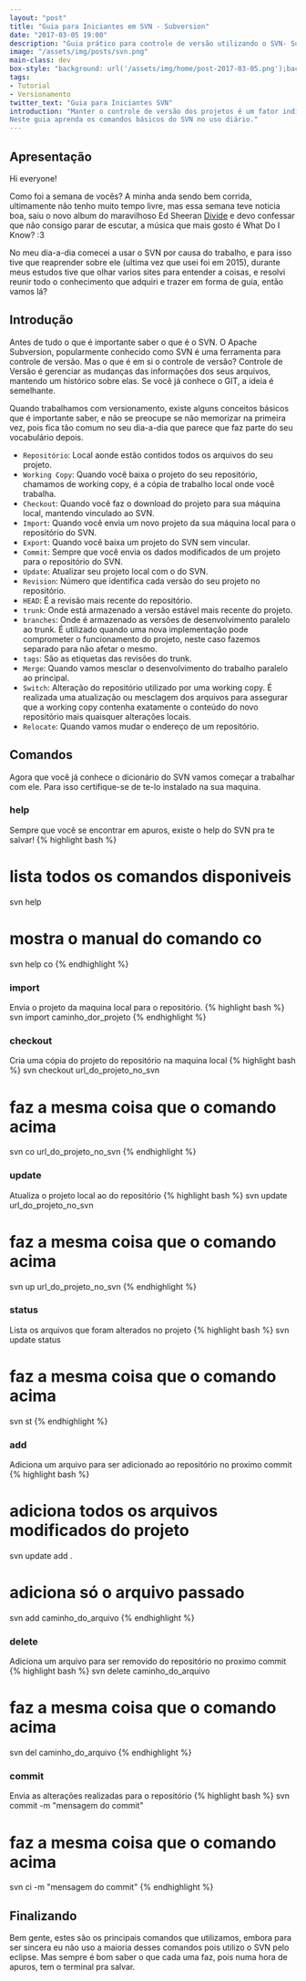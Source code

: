 ```yaml
---
layout: "post"
title: "Guia para Iniciantes em SVN - Subversion"
date: "2017-03-05 19:00"
description: "Guia prático para controle de versão utilizando o SVN- Subversion"
image: "/assets/img/posts/svn.png"
main-class: dev
box-style: "background: url('/assets/img/home/post-2017-03-05.png');background-color: #E6C1FD; background-repeat: no-repeat; background-size: contain;"
tags:
- Tutorial
- Versionamento
twitter_text: "Guia para Iniciantes SVN"
introduction: "Manter o controle de versão dos projetos é um fator indispensável.
Neste guia aprenda os comandos básicos do SVN no uso diário."
---
```


## Apresentação

Hi everyone!

Como foi a semana de vocês? A minha anda sendo bem corrida, ultimamente não tenho
muito tempo livre, mas essa semana teve noticia boa, saiu o novo album do maravilhoso
Ed Sheeran [Divide](https://play.spotify.com/album/3T4tUhGYeRNVUGevb0wThu)
e devo confessar que não consigo parar de escutar, a música que mais gosto é What Do I Know?  :3

No meu dia-a-dia comecei a usar o SVN por causa do trabalho, e para isso tive que reaprender sobre ele
(ultima vez que usei foi em 2015), durante meus estudos tive que olhar varios sites
para entender a coisas, e resolvi reunir todo o conhecimento que adquiri e trazer em
forma de guia, então vamos lá?

## Introdução

Antes de tudo o que é importante saber o que é o SVN. O Apache Subversion, popularmente
conhecido como SVN é uma ferramenta para controle de versão. Mas o que é em si o
controle de versão? Controle de Versão é gerenciar as mudanças das informações
dos seus arquivos, mantendo um histórico sobre elas. Se você já conhece o GIT, a ideia
é semelhante.

Quando trabalhamos com versionamento, existe alguns conceitos básicos que é importante saber,
e não se preocupe se não memorizar na primeira vez, pois fica tão comum no seu dia-a-dia
que parece que faz parte do seu vocabulário depois.


 - `Repositório`: Local aonde estão contidos todos os arquivos do seu projeto.
 - `Working Copy`: Quando você baixa o projeto do seu repositório, chamamos de working copy, é a cópia de trabalho local
 onde você trabalha.
 - `Checkout`: Quando você faz o download do projeto para sua máquina local, mantendo vinculado ao SVN.
 - `Import`: Quando você envia um novo projeto da sua máquina local para o repositório do SVN.
 - `Export`: Quando você baixa um projeto do SVN sem vincular.
 - `Commit`: Sempre que você envia os dados modificados de um projeto para o repositório do SVN.
 - `Update`: Atualizar seu projeto local com o do SVN.
 - `Revision`: Número que identifica cada versão do seu projeto no repositório.
 - `HEAD`: É a revisão mais recente do repositório.
 - `trunk`: Onde está armazenado a versão estável mais recente do projeto.
 - `branches`: Onde é armazenado as versões de desenvolvimento paralelo ao trunk.
 É utilizado quando uma nova implementação pode comprometer o funcionamento do projeto,
 neste caso fazemos separado para não afetar o mesmo.
 - `tags`: São as etiquetas das revisões do trunk.
 - `Merge`: Quando vamos mesclar o desenvolvimento do trabalho paralelo ao principal.
 - `Switch`: Alteração do repositório utilizado por uma working copy. É realizada uma atualização ou mesclagem dos arquivos para assegurar que a working copy contenha exatamente o conteúdo do novo repositório mais quaisquer alterações locais.
 - `Relocate`: Quando vamos mudar o endereço de um repositório.

## Comandos

Agora que você já conhece o dicionário do SVN vamos começar a trabalhar com ele.
Para isso certifique-se de te-lo instalado na sua maquina.

### help
Sempre que você se encontrar em apuros, existe o help do SVN pra te salvar!
{% highlight bash %}
# lista todos os comandos disponiveis
svn help

# mostra o manual do comando co
svn help co
{% endhighlight %}

### import
Envia o projeto da maquina local para o repositório.
{% highlight bash %}
svn import caminho_dor_projeto
{% endhighlight %}

### checkout
Cria uma cópia do projeto do repositório na maquina local
{% highlight bash %}
svn checkout url_do_projeto_no_svn

# faz a mesma coisa que o comando acima
svn co url_do_projeto_no_svn
{% endhighlight %}

### update
Atualiza o projeto local ao do repositório
{% highlight bash %}
svn update url_do_projeto_no_svn

# faz a mesma coisa que o comando acima
svn up url_do_projeto_no_svn
{% endhighlight %}

### status
Lista os arquivos que foram alterados no projeto
{% highlight bash %}
svn update status

# faz a mesma coisa que o comando acima
svn st
{% endhighlight %}

### add
Adiciona um arquivo para ser adicionado ao repositório no proximo commit
{% highlight bash %}
# adiciona todos os arquivos modificados do projeto
svn update add .

# adiciona só o arquivo passado
svn add caminho_do_arquivo
{% endhighlight %}

### delete
Adiciona um arquivo para ser removido do repositório no proximo commit
{% highlight bash %}
svn delete caminho_do_arquivo

# faz a mesma coisa que o comando acima
svn del caminho_do_arquivo
{% endhighlight %}

### commit
Envia as alterações realizadas para o repositório
{% highlight bash %}
svn commit -m "mensagem do commit"

# faz a mesma coisa que o comando acima
svn ci -m "mensagem do commit"
{% endhighlight %}

## Finalizando

Bem gente, estes são os principais comandos que utilizamos, embora para ser sincera
eu não uso a maioria desses comandos pois utilizo o SVN pelo eclipse. Mas sempre
é bom saber o que cada uma faz, pois numa hora de apuros, tem o terminal pra salvar.
